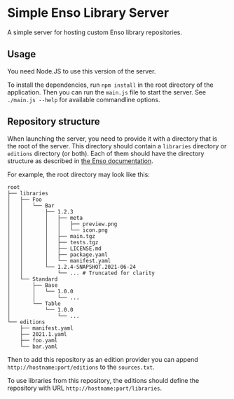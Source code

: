 # Simple Enso Library Server

A simple server for hosting custom Enso library repositories.

## Usage

You need Node.JS to use this version of the server.

To install the dependencies, run `npm install` in the root directory of the
application. Then you can run the `main.js` file to start the server. See
`./main.js --help` for available commandline options.

## Repository structure

When launching the server, you need to provide it with a directory that is the
root of the server. This directory should contain a `libraries` directory or
`editions` directory (or both). Each of them should have the directory structure
as described in [the Enso documentation](../../docs/libraries/repositories.md).

For example, the root directory may look like this:

```
root
├── libraries
│   ├── Foo
│   │   └── Bar
│   │       ├── 1.2.3
│   │       │   ├── meta
│   │       │   │   ├── preview.png
│   │       │   │   └── icon.png
│   │       │   ├── main.tgz
│   │       │   ├── tests.tgz
│   │       │   ├── LICENSE.md
│   │       │   ├── package.yaml
│   │       │   └── manifest.yaml
│   │       └── 1.2.4-SNAPSHOT.2021-06-24
│   │           └── ... # Truncated for clarity
│   └── Standard
│       ├── Base
│       │   └── 1.0.0
│       │       └── ...
│       └── Table
│           └── 1.0.0
│               └── ...
└── editions
    ├── manifest.yaml
    ├── 2021.1.yaml
    ├── foo.yaml
    └── bar.yaml
```

Then to add this repository as an edition provider you can append
`http://hostname:port/editions` to the `sources.txt`.

To use libraries from this repository, the editions should define the repository
with URL `http://hostname:port/libraries`.
